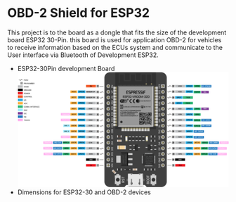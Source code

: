 # OBD-2 Shield for ESP32
This project is to the board as a dongle that fits the size of the development board ESP32 30-Pin. this board is used for application OBD-2 for vehicles to receive information based on the ECUs system and communicate to the User interface via Bluetooth of Development ESP32.
* ESP32-30Pin development Board
![alt text](ESP32-30P.png)
* Dimensions for ESP32-30 and OBD-2 devices